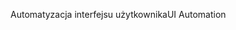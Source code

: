 <span data-ttu-id="53fc4-101">Automatyzacja interfejsu użytkownika</span><span class="sxs-lookup"><span data-stu-id="53fc4-101">UI Automation</span></span>